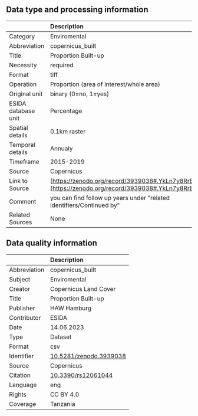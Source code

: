 ## Data type and processing information 

|                     | Description                                                                                      |
|:--------------------|:-------------------------------------------------------------------------------------------------|
| Category            | Enviromental                                                                                     |
| Abbreviation        | copernicus_built                                                                                 |
| Title               | Proportion Built-up                                                                              |
| Necessity           | required                                                                                         |
| Format              | tiff                                                                                             |
| Operation           | Proportion (area of interest/whole area)                                                         |
| Original unit       | binary (0=no, 1=yes)                                                                             |
| ESIDA database unit | Percentage                                                                                       |
| Spatial details     | 0.1km raster                                                                                     |
| Temporal details    | Annualy                                                                                          |
| Timeframe           | 2015-2019                                                                                        |
| Source              | Copernicus                                                                                       |
| Link to Source      | [https://zenodo.org/record/3939038#.YkLn7y8RrBI](https://zenodo.org/record/3939038#.YkLn7y8RrBI) |
| Comment             | you can find follow up years under "related identifiers/Continued by"                            |
| Related Sources     | None                                                                                             |

## Data quality information 

|              | Description                                                      |
|:-------------|:-----------------------------------------------------------------|
| Abbreviation | copernicus_built                                                 |
| Subject      | Enviromental                                                     |
| Creator      | Copernicus Land Cover                                            |
| Title        | Proportion Built-up                                              |
| Publisher    | HAW Hamburg                                                      |
| Contributor  | ESIDA                                                            |
| Date         | 14.06.2023                                                       |
| Type         | Dataset                                                          |
| Format       | csv                                                              |
| Identifier   | [10.5281/zenodo.3939038](https://doi.org/10.5281/zenodo.3939038) |
| Source       | Copernicus                                                       |
| Citation     | [10.3390/rs12061044](https://doi.org/10.3390/rs12061044)         |
| Language     | eng                                                              |
| Rights       | CC BY 4.0                                                        |
| Coverage     | Tanzania                                                         |